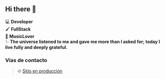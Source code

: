 ## Hi there 👋

💻 **Developer**  
🖌️ **FullStack**  
🎸 **MusicLover**  
✨ **The universe listened to me and gave me more than I asked for; today I live fully and deeply grateful.**  

### Vias de contacto  

> 🌐 [Sitio en producción](https://fin-ant.netlify.app/)
